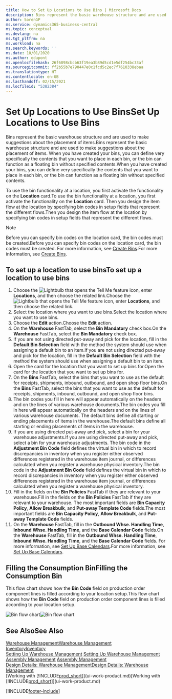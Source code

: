 ```yaml
---
title: How to Set Up Locations to Use Bins | Microsoft Docs
description: Bins represent the basic warehouse structure and are used to make suggestions about the placement of items. When you have created your bins, you can define very specifically the contents that you want to place in each bin, or the bin can function as a floating bin without specified contents.
author: SorenGP
ms.service: dynamics365-business-central
ms.topic: conceptual
ms.devlang: na
ms.tgt_pltfrm: na
ms.workload: na
ms.search.keywords: ''
ms.date: 10/01/2020
ms.author: edupont
ms.openlocfilehash: 26f6898cbcb63f19ea3b89d5cd1e5df254bc33af
ms.sourcegitcommit: ff2b55b7e790447e0c1fcd5c2ec7f7610338ebaa
ms.translationtype: HT
ms.contentlocale: en-GB
ms.lasthandoff: 02/15/2021
ms.locfileid: "5382384"
---
```

# <a name="set-up-locations-to-use-bins"></a><span data-ttu-id="bed46-104">Set Up Locations to Use Bins</span><span class="sxs-lookup"><span data-stu-id="bed46-104">Set Up Locations to Use Bins</span></span>
<span data-ttu-id="bed46-105">Bins represent the basic warehouse structure and are used to make suggestions about the placement of items.</span><span class="sxs-lookup"><span data-stu-id="bed46-105">Bins represent the basic warehouse structure and are used to make suggestions about the placement of items.</span></span> <span data-ttu-id="bed46-106">When you have created your bins, you can define very specifically the contents that you want to place in each bin, or the bin can function as a floating bin without specified contents.</span><span class="sxs-lookup"><span data-stu-id="bed46-106">When you have created your bins, you can define very specifically the contents that you want to place in each bin, or the bin can function as a floating bin without specified contents.</span></span>  

<span data-ttu-id="bed46-107">To use the bin functionality at a location, you first activate the functionality on the **Location** card.</span><span class="sxs-lookup"><span data-stu-id="bed46-107">To use the bin functionality at a location, you first activate the functionality on the **Location** card.</span></span> <span data-ttu-id="bed46-108">Then you design the item flow at the location by specifying bin codes in setup fields that represent the different flows.</span><span class="sxs-lookup"><span data-stu-id="bed46-108">Then you design the item flow at the location by specifying bin codes in setup fields that represent the different flows.</span></span>  

> [!NOTE]  
>  <span data-ttu-id="bed46-109">Before you can specify bin codes on the location card, the bin codes must be created.</span><span class="sxs-lookup"><span data-stu-id="bed46-109">Before you can specify bin codes on the location card, the bin codes must be created.</span></span> <span data-ttu-id="bed46-110">For more information, see [Create Bins](warehouse-how-to-create-individual-bins.md).</span><span class="sxs-lookup"><span data-stu-id="bed46-110">For more information, see [Create Bins](warehouse-how-to-create-individual-bins.md).</span></span>  

## <a name="to-set-up-a-location-to-use-bins"></a><span data-ttu-id="bed46-111">To set up a location to use bins</span><span class="sxs-lookup"><span data-stu-id="bed46-111">To set up a location to use bins</span></span>  
1.  <span data-ttu-id="bed46-112">Choose the ![Lightbulb that opens the Tell Me feature](media/ui-search/search_small.png "Tell me what you want to do") icon, enter **Locations**, and then choose the related link.</span><span class="sxs-lookup"><span data-stu-id="bed46-112">Choose the ![Lightbulb that opens the Tell Me feature](media/ui-search/search_small.png "Tell me what you want to do") icon, enter **Locations**, and then choose the related link.</span></span>  
2.  <span data-ttu-id="bed46-113">Select the location where you want to use bins.</span><span class="sxs-lookup"><span data-stu-id="bed46-113">Select the location where you want to use bins.</span></span>  
3.  <span data-ttu-id="bed46-114">Choose the **Edit** action.</span><span class="sxs-lookup"><span data-stu-id="bed46-114">Choose the **Edit** action.</span></span>  
4.  <span data-ttu-id="bed46-115">On the **Warehouse** FastTab, select the **Bin Mandatory** check box.</span><span class="sxs-lookup"><span data-stu-id="bed46-115">On the **Warehouse** FastTab, select the **Bin Mandatory** check box.</span></span>  
5.  <span data-ttu-id="bed46-116">If you are not using directed put-away and pick for the location, fill in the **Default Bin Selection** field with the method the system should use when assigning a default bin to an item.</span><span class="sxs-lookup"><span data-stu-id="bed46-116">If you are not using directed put-away and pick for the location, fill in the **Default Bin Selection** field with the method the system should use when assigning a default bin to an item.</span></span>  
6.  <span data-ttu-id="bed46-117">Open the card for the location that you want to set up bins for.</span><span class="sxs-lookup"><span data-stu-id="bed46-117">Open the card for the location that you want to set up bins for.</span></span>
7.  <span data-ttu-id="bed46-118">On the **Bins** FastTab, select the bins that you want to use as the default for receipts, shipments, inbound, outbound, and open shop floor bins.</span><span class="sxs-lookup"><span data-stu-id="bed46-118">On the **Bins** FastTab, select the bins that you want to use as the default for receipts, shipments, inbound, outbound, and open shop floor bins.</span></span>  
8.  <span data-ttu-id="bed46-119">The bin codes you fill in here will appear automatically on the headers and on the lines of various warehouse documents.</span><span class="sxs-lookup"><span data-stu-id="bed46-119">The bin codes you fill in here will appear automatically on the headers and on the lines of various warehouse documents.</span></span> <span data-ttu-id="bed46-120">The default bins define all starting or ending placements of items in the warehouse.</span><span class="sxs-lookup"><span data-stu-id="bed46-120">The default bins define all starting or ending placements of items in the warehouse.</span></span>  
9.  <span data-ttu-id="bed46-121">If you are using directed put-away and pick, select a bin for your warehouse adjustments.</span><span class="sxs-lookup"><span data-stu-id="bed46-121">If you are using directed put-away and pick, select a bin for your warehouse adjustments.</span></span> <span data-ttu-id="bed46-122">The bin code in the **Adjustment Bin Code** field defines the virtual bin in which to record discrepancies in inventory when you register either observed differences registered in the warehouse item journal, or differences calculated when you register a warehouse physical inventory.</span><span class="sxs-lookup"><span data-stu-id="bed46-122">The bin code in the **Adjustment Bin Code** field defines the virtual bin in which to record discrepancies in inventory when you register either observed differences registered in the warehouse item journal, or differences calculated when you register a warehouse physical inventory.</span></span>  
10. <span data-ttu-id="bed46-123">Fill in the fields on the **Bin Policies** FastTab if they are relevant to your warehouse.</span><span class="sxs-lookup"><span data-stu-id="bed46-123">Fill in the fields on the **Bin Policies** FastTab if they are relevant to your warehouse.</span></span> <span data-ttu-id="bed46-124">The most important fields are **Bin Capacity Policy**, **Allow Breakbulk**, and **Put-away Template Code** fields.</span><span class="sxs-lookup"><span data-stu-id="bed46-124">The most important fields are **Bin Capacity Policy**, **Allow Breakbulk**, and **Put-away Template Code** fields.</span></span>  
11. <span data-ttu-id="bed46-125">On the **Warehouse** FastTab, fill in the **Outbound Whse. Handling Time**, **Inbound Whse. Handling Time**, and the **Base Calendar Code** fields.</span><span class="sxs-lookup"><span data-stu-id="bed46-125">On the **Warehouse** FastTab, fill in the **Outbound Whse. Handling Time**, **Inbound Whse. Handling Time**, and the **Base Calendar Code** fields.</span></span> <span data-ttu-id="bed46-126">For more information, see [Set Up Base Calendars](across-how-to-assign-base-calendars.md).</span><span class="sxs-lookup"><span data-stu-id="bed46-126">For more information, see [Set Up Base Calendars](across-how-to-assign-base-calendars.md).</span></span>

## <a name="filling-the-consumption-bin"></a><span data-ttu-id="bed46-127">Filling the Consumption Bin</span><span class="sxs-lookup"><span data-stu-id="bed46-127">Filling the Consumption Bin</span></span>
<span data-ttu-id="bed46-128">This flow chart shows how the **Bin Code** field on production order component lines is filled according to your location setup.</span><span class="sxs-lookup"><span data-stu-id="bed46-128">This flow chart shows how the **Bin Code** field on production order component lines is filled according to your location setup.</span></span>

<span data-ttu-id="bed46-129">![Bin flow chart](media/binflow.png "BinFlow")</span><span class="sxs-lookup"><span data-stu-id="bed46-129">![Bin flow chart](media/binflow.png "BinFlow")</span></span>  

## <a name="see-also"></a><span data-ttu-id="bed46-130">See Also</span><span class="sxs-lookup"><span data-stu-id="bed46-130">See Also</span></span>
[<span data-ttu-id="bed46-131">Warehouse Management</span><span class="sxs-lookup"><span data-stu-id="bed46-131">Warehouse Management</span></span>](warehouse-manage-warehouse.md)  
[<span data-ttu-id="bed46-132">Inventory</span><span class="sxs-lookup"><span data-stu-id="bed46-132">Inventory</span></span>](inventory-manage-inventory.md)  
<span data-ttu-id="bed46-133">[Setting Up Warehouse Management](warehouse-setup-warehouse.md)   </span><span class="sxs-lookup"><span data-stu-id="bed46-133">[Setting Up Warehouse Management](warehouse-setup-warehouse.md)   </span></span>  
<span data-ttu-id="bed46-134">[Assembly Management](assembly-assemble-items.md)  </span><span class="sxs-lookup"><span data-stu-id="bed46-134">[Assembly Management](assembly-assemble-items.md)  </span></span>  
[<span data-ttu-id="bed46-135">Design Details: Warehouse Management</span><span class="sxs-lookup"><span data-stu-id="bed46-135">Design Details: Warehouse Management</span></span>](design-details-warehouse-management.md)  
<span data-ttu-id="bed46-136">[Working with [!INCLUDE[prod_short](includes/prod_short.md)]](ui-work-product.md)</span><span class="sxs-lookup"><span data-stu-id="bed46-136">[Working with [!INCLUDE[prod_short](includes/prod_short.md)]](ui-work-product.md)</span></span>


[!INCLUDE[footer-include](includes/footer-banner.md)]